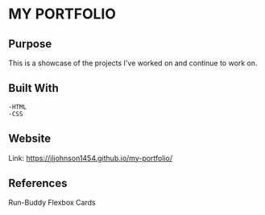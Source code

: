 # MY PORTFOLIO

## Purpose
This is a showcase of the projects I've worked on and continue to work on.

## Built With
    -HTML
    -CSS

## Website

Link: https://jljohnson1454.github.io/my-portfolio/

## References

Run-Buddy
Flexbox Cards
